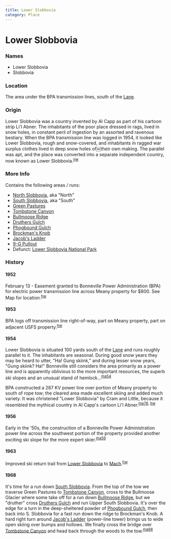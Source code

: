 ```yaml
---
title: Lower Slobbovia
category: Place
---
```

# Lower Slobbovia
### Names

- Lower Slobbovia
- Slobbovia

### Location

The area under the BPA transmission lines, south of the [Lane](Lane).

### Origin

Lower Slobbovia was a country invented by Al Capp as part of his cartoon strip Li'l Abner. The inhabitants of the poor place dressed in rags, lived in snow holes, in constant peril of ingestion by an assorted and ravenous bestiary. When the BPA transmission line was logged in 1954, it looked like Lower Slobbovia, rough and snow-covered, and inhabitants in ragged war surplus clothes lived in deep snow holes of￼their own making. The parallel was apt, and the place was converted into a separate independent country, now known as Lower Slobbovia.<sup>[nw][]</sup>

### More Info

Contains the following areas / runs:

* [North Slobbovia](North-Slobbovia), aka "North"
* [South Slobbovia](South-Slobbovia), aka "South"
* [Green Pastures](Green-Pastures)
* [Tombstone Canyon](Tombstone-Canyon)
* [Bullmoose Ridge](Bullmoose-Ridge)
* [Druthers Gulch](Druthers-Gulch)
* [Phogbound Gulch](Phogbound-Gulch)
* [Brockman's Knob](Brockman's-Knob)
* [Jacob's Ladder](Jacob's-Ladder)
* [9-G Pullout](9-G-Pullout)
* Defunct: [Lower Slobbovia National Park](Lower-Slobbovia-National-Park)

### History

#### 1952

February 13 - Easement granted to Bonneville Power Administration (BPA) for electric power transmission line across Meany property for $800. See Map for location.<sup>[hw][]</sup>

#### 1953

BPA logs off transmission line right-of-way, part on Meany property, part on adjacent USFS property.<sup>[hw][]</sup>

#### 1954

Lower Slobbovia is situated 100 yards south of the [Lane](Lane) and runs roughly parallel to it. The inhabitants are seasonal. During good snow years they may be heard to utter, "Ha! Gung skiink," and during lesser snow years, "Gung skiink? Ha!" Bonneville still considers the area primarily as a power line and is apparently oblivious to the more important resources, the superb ski slopes and an unusual stand of hemlock...<sup>[ma54][]</sup>

BPA constructed a 287 KV power line over portion of Meany property to south of rope tow; the cleared area made excellent skiing and added much variety. It was christened "Lower Slobbovia" by Cram and Little, because it resembled the mythical country in Al Capp's cartoon Li'l Abner.<sup>[ma78][], [hw][]</sup>

#### 1956

Early in the '50s, the construction of a Bonneville Power Administration power line across the southwest portion of the property provided another exciting ski slope for the more expert skier.<sup>[ma56][]</sup>

#### 1963

Improved ski return trail from [Lower Slobbovia](Lower-Slobbovia) to [Mach](Mach).<sup>[hw][]</sup>

#### 1968

It's time for a run down [South Slobbovia](South-Slobbovia). From the top of the tow we traverse Green Pastures to [Tombstone Canyon](Tombstone-Canyon), cross to the Bullmoose Glacier where some take off for a run down [Bullmoose Ridge](Bullmoose-Ridge), but we "druther" cross [Druthers Gulch](Druthers-Gulch) and run Upper South Slobbovia. It's over the edge for a turn in the deep-sheltered powder of [Phogbound Gulch](Phogbound-Gulch), then back into S. Slobbovia for a fast run down the ridge to Brockman's Knob. A hard right turn around [Jacob's Ladder](Jacob's-Ladder) (power-line tower) brings us to wide open skiing over bumps and hollows. We finally cross the bridge over [Tombstone Canyon](Tombstone-Canyon) and head back through the woods to the tow.<sup>[ma68][]</sup>


[hw]: History-Walt "Meany History, by Walt Little"
[ma54]: Mountaineer-Annual#1954
[ma56]: Mountaineer-Annual#1956
[ma68]: Mountaineer-Annual#1968
[ma78]: Mountaineer-Annual#1978
[nw]: Names-Walt "Meany Names by Walter Little, 1984"
